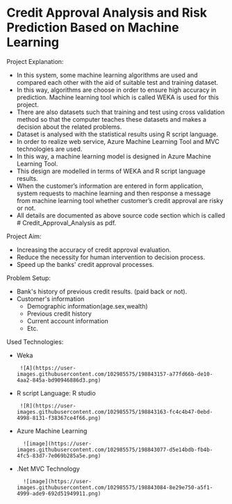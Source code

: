 # Credit Approval Analysis and Risk Prediction Based on Machine Learning



Project Explanation: 
  
  - In this system, some machine learning algorithms are used and compared each other with the aid of suitable test and training dataset.
  - In this way, algorithms are choose in order to ensure high accuracy in prediction. Machine learning tool which is called WEKA is used for this project.
  - There are also datasets such that training and test using cross validation method so that the computer teaches these datasets and makes a decision about the related problems.
  - Dataset is analysed with the statistical results using R script language.
  - In order to realize web service, Azure Machine Learning Tool and MVC technologies are used.
  - In this way, a machine learning model is designed in Azure Machine Learning Tool.
  - This design are modelled in terms of WEKA and R script language results.
  - When the customer’s information are entered in form application, system requests to machine learning and then response a message from machine learning tool whether customer’s credit approval are risky or not.
  - All details are documented as above source code section which is called # Credit_Approval_Analysis as pdf.
  
 Project Aim:
 
  - Increasing the accuracy of credit approval evaluation.
  - Reduce the necessity for human intervention to decision process.
  - Speed up the banks' credit approval processes.
  
  Problem Setup:
  
  - Bank's history of previous credit results. (paid back or not).
  - Customer's information
    - Demographic information(age.sex,wealth)
    - Previous credit history
    - Current account information
    - Etc.
  
 Used Technologies:
 
  - Weka
      
         ![A](https://user-images.githubusercontent.com/102985575/198843157-a77fd66b-de10-4aa2-845a-bd90946886d3.png)


      
  - R script Language: R studio
          
         ![R](https://user-images.githubusercontent.com/102985575/198843163-fc4c4b47-0ebd-4998-8131-f38367ce4f66.png)

      

  - Azure Machine Learning
  
          ![image](https://user-images.githubusercontent.com/102985575/198843077-d5e14bdb-fb4b-4fc5-83d7-7e069b285a5e.png)


  - .Net MVC Technology

          ![image](https://user-images.githubusercontent.com/102985575/198843084-8e29e750-a5f1-4999-ade9-692d51949911.png)


  
 



